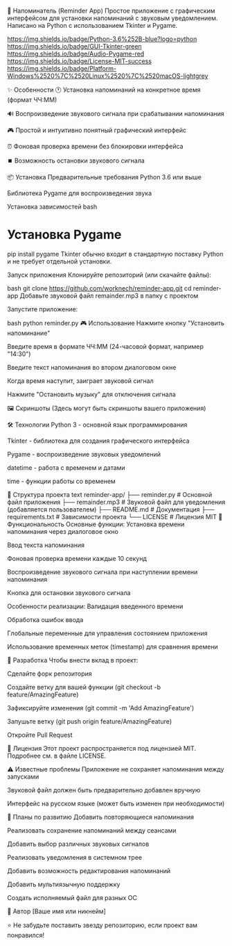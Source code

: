 🎵 Напоминатель (Reminder App)
Простое приложение с графическим интерфейсом для установки напоминаний с звуковым уведомлением. Написано на Python с использованием Tkinter и Pygame.

https://img.shields.io/badge/Python-3.6%252B-blue?logo=python
https://img.shields.io/badge/GUI-Tkinter-green
https://img.shields.io/badge/Audio-Pygame-red
https://img.shields.io/badge/License-MIT-success
https://img.shields.io/badge/Platform-Windows%2520%7C%2520Linux%2520%7C%2520macOS-lightgrey

✨ Особенности
🕐 Установка напоминаний на конкретное время (формат ЧЧ:ММ)

🔊 Воспроизведение звукового сигнала при срабатывании напоминания

🎮 Простой и интуитивно понятный графический интерфейс

⏰ Фоновая проверка времени без блокировки интерфейса

⏹️ Возможность остановки звукового сигнала

📦 Установка
Предварительные требования
Python 3.6 или выше

Библиотека Pygame для воспроизведения звука

Установка зависимостей
bash
# Установка Pygame
pip install pygame
Tkinter обычно входит в стандартную поставку Python и не требует отдельной установки.

Запуск приложения
Клонируйте репозиторий (или скачайте файлы):

bash
git clone https://github.com/worknech/reminder-app.git
cd reminder-app
Добавьте звуковой файл remainder.mp3 в папку с проектом

Запустите приложение:

bash
python reminder.py
🎮 Использование
Нажмите кнопку "Установить напоминание"

Введите время в формате ЧЧ:ММ (24-часовой формат, например "14:30")

Введите текст напоминания во втором диалоговом окне

Когда время наступит, заиграет звуковой сигнал

Нажмите "Остановить музыку" для отключения сигнала

🖼️ Скриншоты
(Здесь могут быть скриншоты вашего приложения)

🛠️ Технологии
Python 3 - основной язык программирования

Tkinter - библиотека для создания графического интерфейса

Pygame - воспроизведение звуковых уведомлений

datetime - работа с временем и датами

time - функции работы со временем

📁 Структура проекта
text
reminder-app/
├── reminder.py          # Основной файл приложения
├── remainder.mp3        # Звуковой файл для уведомления (добавляется пользователем)
├── README.md            # Документация
├── requirements.txt     # Зависимости проекта
└── LICENSE              # Лицензия MIT
🔧 Функциональность
Основные функции:
Установка времени напоминания через диалоговое окно

Ввод текста напоминания

Фоновая проверка времени каждые 10 секунд

Воспроизведение звукового сигнала при наступлении времени напоминания

Кнопка для остановки звукового сигнала

Особенности реализации:
Валидация введенного времени

Обработка ошибок ввода

Глобальные переменные для управления состоянием приложения

Использование временных меток (timestamp) для сравнения времени

🤝 Разработка
Чтобы внести вклад в проект:

Сделайте форк репозитория

Создайте ветку для вашей функции (git checkout -b feature/AmazingFeature)

Зафиксируйте изменения (git commit -m 'Add AmazingFeature')

Запушьте ветку (git push origin feature/AmazingFeature)

Откройте Pull Request

📝 Лицензия
Этот проект распространяется под лицензией MIT. Подробнее см. в файле LICENSE.

⚠️ Известные проблемы
Приложение не сохраняет напоминания между запусками

Звуковой файл должен быть предварительно добавлен вручную

Интерфейс на русском языке (может быть изменен при необходимости)

🎯 Планы по развитию
Добавить повторяющиеся напоминания

Реализовать сохранение напоминаний между сеансами

Добавить выбор различных звуковых сигналов

Реализовать уведомления в системном трее

Добавить возможность редактирования напоминаний

Добавить мультиязычную поддержку

Создать исполняемый файл для разных ОС

👥 Автор
[Ваше имя или никнейм]

⭐ Не забудьте поставить звезду репозиторию, если проект вам понравился!

